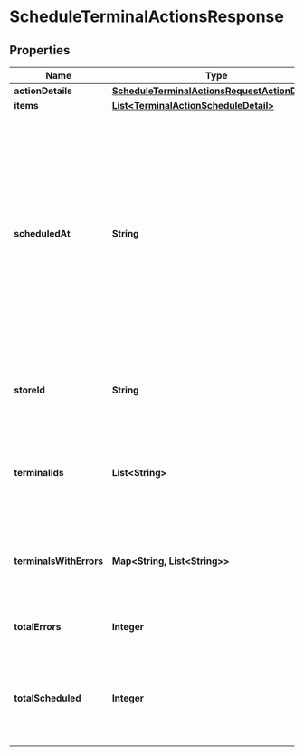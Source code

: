 

# ScheduleTerminalActionsResponse


## Properties

| Name | Type | Description | Notes |
|------------ | ------------- | ------------- | -------------|
|**actionDetails** | [**ScheduleTerminalActionsRequestActionDetails**](ScheduleTerminalActionsRequestActionDetails.md) |  |  [optional] |
|**items** | [**List&lt;TerminalActionScheduleDetail&gt;**](TerminalActionScheduleDetail.md) |  |  [optional] |
|**scheduledAt** | **String** | The date and time when the action should happen.  Format: [RFC 3339](https://www.rfc-editor.org/rfc/rfc3339), but without the **Z** before the time offset. For example, **2021-11-15T12:16:21+01:00**  The action is sent with the first [maintenance call](https://docs.adyen.com/point-of-sale/automating-terminal-management/terminal-actions-api#when-actions-take-effect) after the specified date and time in the time zone of the terminal.  An empty value causes the action to be sent as soon as possible: at the next maintenance call. |  [optional] |
|**storeId** | **String** | The unique ID of the [store](https://docs.adyen.com/api-explorer/#/ManagementService/latest/get/stores). If present, all terminals in the &#x60;terminalIds&#x60; list must be assigned to this store. |  [optional] |
|**terminalIds** | **List&lt;String&gt;** | A list of unique IDs of the terminals to apply the action to. You can extract the IDs from the [GET &#x60;/terminals&#x60;](https://docs.adyen.com/api-explorer/#/ManagementService/latest/get/terminals) response. Maximum length: 100 IDs. |  [optional] |
|**terminalsWithErrors** | **Map&lt;String, List&lt;String&gt;&gt;** | The validation errors that occurred in the list of terminals, and for each error the IDs of the terminals that the error applies to. |  [optional] |
|**totalErrors** | **Integer** | The number of terminals for which scheduling the action failed. |  [optional] |
|**totalScheduled** | **Integer** | The number of terminals for which the action was successfully scheduled. This doesn&#39;t mean the action has happened yet. |  [optional] |



